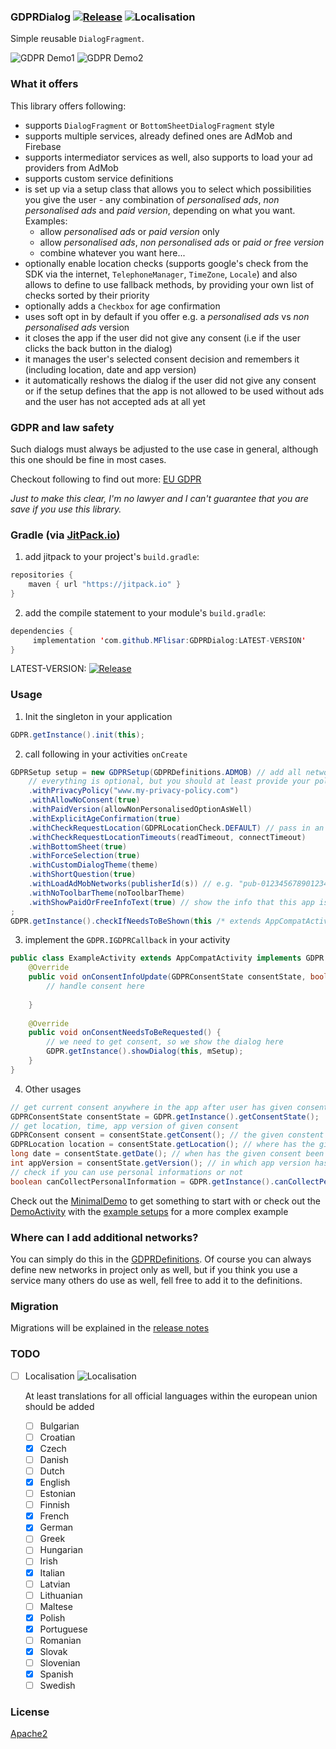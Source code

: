 ### GDPRDialog [![Release](https://jitpack.io/v/MFlisar/GDPRDialog.svg)](https://jitpack.io/#MFlisar/GDPRDialog) ![Localisation](https://img.shields.io/badge/Localisation-9%2F24%20(38%25)-blue.svg)

Simple reusable `DialogFragment`.

![GDPR Demo1](https://github.com/MFlisar/GDPRDialog/blob/master/demo/demo1.gif "demo1")
![GDPR Demo2](https://github.com/MFlisar/GDPRDialog/blob/master/demo/demo2.gif "demo2")

### What it offers

This library offers following:

* supports `DialogFragment` or `BottomSheetDialogFragment` style 
* supports multiple services, already defined ones are AdMob and Firebase
* supports intermediator services as well, also supports to load your ad providers from AdMob
* supports custom service definitions
* is set up via a setup class that allows you to select which possibilities you give the user - any combination of *personalised ads*, *non personalised ads* and *paid version*, depending on what you want. Examples:
  * allow *personalised ads* or *paid version* only
  * allow *personalised ads*, *non personalised ads* or *paid or free version*
  * combine whatever you want here...
* optionally enable location checks (supports google's check from the SDK via the internet, `TelephoneManager`, `TimeZone`, `Locale`) and also allows to define to use fallback methods, by providing your own list of checks sorted by their priority
* optionally adds a `Checkbox` for age confirmation
* uses soft opt in by default if you offer e.g. a *personalised ads* vs *non personalised ads* version
* it closes the app if the user did not give any consent (i.e if the user clicks the back button in the dialog)
* it manages the user's selected consent decision and remembers it (including location, date and app version)
* it automatically reshows the dialog if the user did not give any consent or if the setup defines that the app is not allowed to be used without ads and the user has not accepted ads at all yet

### GDPR and law safety

Such dialogs must always be adjusted to the use case in general, although this one should be fine in most cases. 

Checkout following to find out more: [EU GDPR](https://www.eugdpr.org/)

*Just to make this clear, I'm no lawyer and I can't guarantee that you are save if you use this library.*

### Gradle (via [JitPack.io](https://jitpack.io/))

1. add jitpack to your project's `build.gradle`:
```java
repositories {
    maven { url "https://jitpack.io" }
}
```
2. add the compile statement to your module's `build.gradle`:
```java
dependencies {
     implementation 'com.github.MFlisar:GDPRDialog:LATEST-VERSION'
}
```

LATEST-VERSION: [![Release](https://jitpack.io/v/MFlisar/GDPRDialog.svg)](https://jitpack.io/#MFlisar/GDPRDialog)

### Usage

1. Init the singleton in your application
```java
GDPR.getInstance().init(this);
```
2. call following in your activities `onCreate`
```java
GDPRSetup setup = new GDPRSetup(GDPRDefinitions.ADMOB) // add all networks you use to the constructor, signature is `GDPRSetup(GDPRNetwork... adNetworks)`
    // everything is optional, but you should at least provide your policy
    .withPrivacyPolicy("www.my-privacy-policy.com")
    .withAllowNoConsent(true)
    .withPaidVersion(allowNonPersonalisedOptionAsWell)
    .withExplicitAgeConfirmation(true)
    .withCheckRequestLocation(GDPRLocationCheck.DEFAULT) // pass in an array of location check methods, predefined arrays like `DEFAULT` and `DEFAULT_WITH_FALLBACKS` do exists
    .withCheckRequestLocationTimeouts(readTimeout, connectTimeout)
    .withBottomSheet(true)
    .withForceSelection(true)
    .withCustomDialogTheme(theme)
    .withShortQuestion(true)
    .withLoadAdMobNetworks(publisherId(s)) // e.g. "pub-0123456789012345"
    .withNoToolbarTheme(noToolbarTheme)
    .withShowPaidOrFreeInfoText(true) // show the info that this app is cheap/free based on the networks or hide it
;
GDPR.getInstance().checkIfNeedsToBeShown(this /* extends AppCompatActivity & GDPR.IGDPRCallback */, setup);
```
3. implement the `GDPR.IGDPRCallback` in your activity
```java
public class ExampleActivity extends AppCompatActivity implements GDPR.IGDPRCallback {
    @Override
    public void onConsentInfoUpdate(GDPRConsentState consentState, boolean isNewState) {
        // handle consent here
		
    }
	
    @Override
    public void onConsentNeedsToBeRequested() {
        // we need to get consent, so we show the dialog here
        GDPR.getInstance().showDialog(this, mSetup);
    }
}
```
4. Other usages
```java
// get current consent anywhere in the app after user has given consent
GDPRConsentState consentState = GDPR.getInstance().getConsentState();
// get location, time, app version of given consent
GDPRConsent consent = consentState.getConsent(); // the given constent
GDPRLocation location = consentState.getLocation(); // where has the given consent been given
long date = consentState.getDate(); // when has the given consent been given
int appVersion = consentState.getVersion(); // in which app version has the consent been given
// check if you can use personal informations or not
boolean canCollectPersonalInformation = GDPR.getInstance().canCollectPersonalInformation();
```

Check out the [MinimalDemo](https://github.com/MFlisar/GDPRDialog/blob/master/app/src/main/java/com/michaelflisar/gdprdialog/demo/MinimalDemoActivity.java) to get something to start with or check out the [DemoActivity](https://github.com/MFlisar/GDPRDialog/blob/master/app/src/main/java/com/michaelflisar/gdprdialog/demo/DemoActivity.java) with the [example setups](https://github.com/MFlisar/GDPRDialog/blob/master/app/src/main/java/com/michaelflisar/gdprdialog/demo/SetupActivity.java) for a more complex example

### Where can I add additional networks?

You can simply do this in the [GDPRDefinitions](https://github.com/MFlisar/GDPRDialog/blob/master/library/src/main/java/com/michaelflisar/gdprdialog/GDPRDefinitions.java). Of course you can always define new networks in project only as well, but if you think you use a service many others do use as well, fell free to add it to the definitions.

### Migration

Migrations will be explained in the [release notes](https://github.com/MFlisar/GDPRDialog/releases)

### TODO

* [ ] Localisation ![Localisation](https://img.shields.io/badge/Localisation-9%2F24%20(38%25)-blue.svg)
  
  At least translations for all official languages within the european union should be added
  * [ ] Bulgarian
  * [ ] Croatian
  * [x] Czech
  * [ ] Danish
  * [ ] Dutch
  * [x] English
  * [ ] Estonian
  * [ ] Finnish
  * [x] French
  * [x] German
  * [ ] Greek
  * [ ] Hungarian
  * [ ] Irish
  * [x] Italian
  * [ ] Latvian
  * [ ] Lithuanian
  * [ ] Maltese
  * [x] Polish
  * [x] Portuguese
  * [ ] Romanian
  * [x] Slovak
  * [ ] Slovenian
  * [x] Spanish
  * [ ] Swedish
  
### License

[Apache2](/LICENSE)
